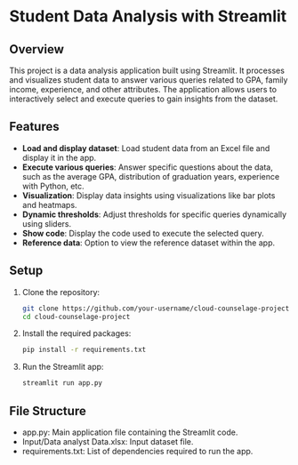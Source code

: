 # Student Data Analysis with Streamlit

## Overview
This project is a data analysis application built using Streamlit. It processes and visualizes student data to answer various queries related to GPA, family income, experience, and other attributes. The application allows users to interactively select and execute queries to gain insights from the dataset.

## Features
- **Load and display dataset**: Load student data from an Excel file and display it in the app.
- **Execute various queries**: Answer specific questions about the data, such as the average GPA, distribution of graduation years, experience with Python, etc.
- **Visualization**: Display data insights using visualizations like bar plots and heatmaps.
- **Dynamic thresholds**: Adjust thresholds for specific queries dynamically using sliders.
- **Show code**: Display the code used to execute the selected query.
- **Reference data**: Option to view the reference dataset within the app.

## Setup
1. Clone the repository:
   ```sh
   git clone https://github.com/your-username/cloud-counselage-project.git
   cd cloud-counselage-project
2. Install the required packages:
   ```sh
   pip install -r requirements.txt
3. Run the Streamlit app:
   ```sh
   streamlit run app.py
## File Structure
- app.py: Main application file containing the Streamlit code.
- Input/Data analyst Data.xlsx: Input dataset file.
- requirements.txt: List of dependencies required to run the app.
